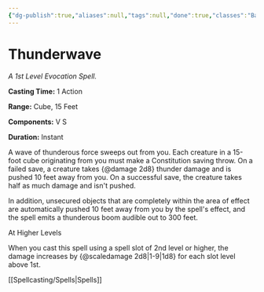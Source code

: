 ```yaml
---
{"dg-publish":true,"aliases":null,"tags":null,"done":true,"classes":"Bard, Druid, Sorcerer, Wizard,","spellLevel":1,"school":"Evocation","source":"PHB","permalink":"/spells/thunderwave/","dgHomeLink":false,"dgPassFrontmatter":true}
---
```


# Thunderwave
*A 1st Level Evocation Spell.*

**Casting Time:** 1 Action

**Range:** Cube, 15 Feet

**Components:** V S 

**Duration:** Instant

A wave of thunderous force sweeps out from you. Each creature in a 15-foot cube originating from you must make a Constitution saving throw. On a failed save, a creature takes {@damage 2d8} thunder damage and is pushed 10 feet away from you. On a successful save, the creature takes half as much damage and isn't pushed.



In addition, unsecured objects that are completely within the area of effect are automatically pushed 10 feet away from you by the spell's effect, and the spell emits a thunderous boom audible out to 300 feet.

At Higher Levels

When you cast this spell using a spell slot of 2nd level or higher, the damage increases by {@scaledamage 2d8|1-9|1d8} for each slot level above 1st.

[[Spellcasting/Spells|Spells]]